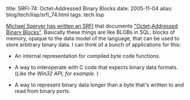 title: SRFI-74: Octet-Addressed Binary Blocks
date: 2005-11-04
alias: blog/tech/lisp/srfi_74.html
tags: tech lisp

<a href="http://www-pu.informatik.uni-tuebingen.de/users/sperber/">
Michael Sperver has written an <a href="http://srfi.schemers.org/">SRFI</a>
that documents <a href="http://srfi.schemers.org/srfi-74/srfi-74.html">
"Octet-Addressed Binary Blocks"</a>. Basically these things are like
BLOBs in SQL: blocks of memory, opaque to the data model
of the language, that can be used to store arbitrary binary data. I can think
of a bunch of applications for this:

* An internal representation for compiled byte code functions.

* A way to interoperate with C code that expects binary data formats. 
  (<i>Like the Win32 API, for example.</i> )
  
* A way to represent binary data longer than a byte that's written to and
  read from binary ports.
